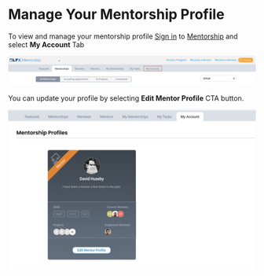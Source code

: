 # Manage Your Mentorship Profile

To view and manage your mentorship profile [Sign in](../../sso/sign-in/) to [Mentorship](https://mentorship.lfx.linuxfoundation.org) and select **My Account** Tab

![](<../../.gitbook/assets/become-a-mentee (2).png>)

 You can update your profile by selecting **Edit Mentor Profile** CTA button. 

![](<../../.gitbook/assets/Mentor Profile.png>)

